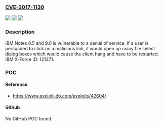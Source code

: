 ### [CVE-2017-1130](https://cve.mitre.org/cgi-bin/cvename.cgi?name=CVE-2017-1130)
![](https://img.shields.io/static/v1?label=Product&message=Notes&color=blue)
![](https://img.shields.io/static/v1?label=Version&message=n%2Fa&color=blue)
![](https://img.shields.io/static/v1?label=Vulnerability&message=Denial%20of%20Service&color=brighgreen)

### Description

IBM Notes 8.5 and 9.0 is vulnerable to a denial of service. If a user is persuaded to click on a malicious link, it would open up many file select dialog boxes which would cause the client hang and have to be restarted. IBM X-Force ID: 121371.

### POC

#### Reference
- https://www.exploit-db.com/exploits/42604/

#### Github
No GitHub POC found.

